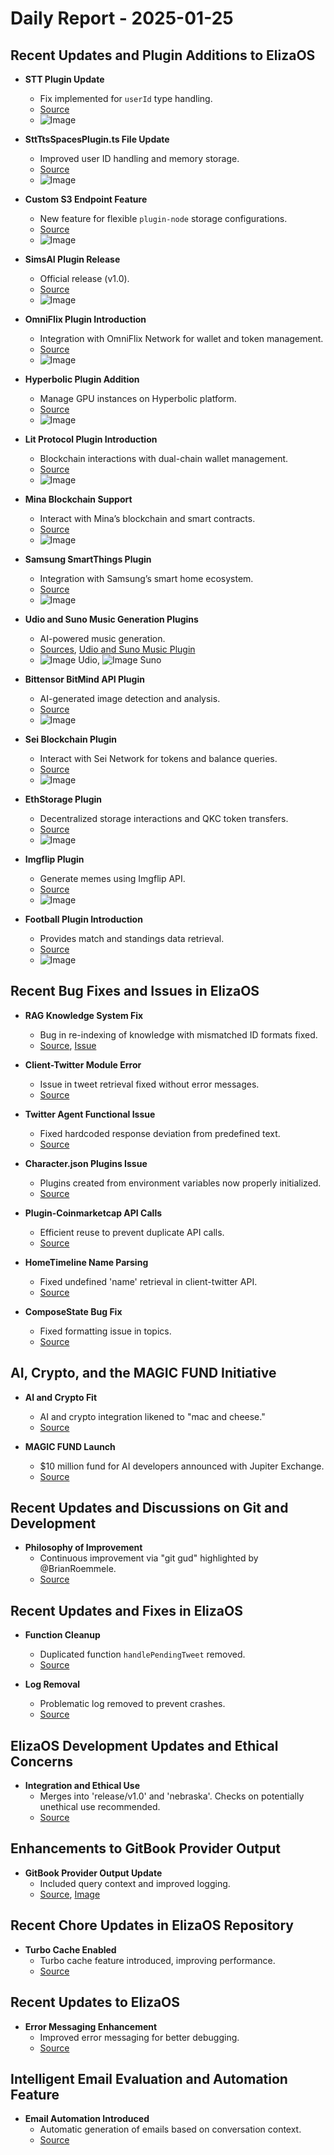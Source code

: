 # Daily Report - 2025-01-25

## Recent Updates and Plugin Additions to ElizaOS

- **STT Plugin Update**
  - Fix implemented for `userId` type handling.
  - [Source](https://github.com/elizaOS/eliza/commit/c0529a07995f7b06bb1add5a4b837ced1cc64ca3)
  - ![Image](https://opengraph.githubassets.com/1/elizaOS/eliza/commit/c0529a07995f7b06bb1add5a4b837ced1cc64ca3)
- **SttTtsSpacesPlugin.ts File Update**

  - Improved user ID handling and memory storage.
  - [Source](https://github.com/elizaOS/eliza/commit/52dad5ff584b2465d4157ccc0cf2c6e14f6ed492)
  - ![Image](https://opengraph.githubassets.com/1/elizaOS/eliza/commit/52dad5ff584b2465d4157ccc0cf2c6e14f6ed492)

- **Custom S3 Endpoint Feature**

  - New feature for flexible `plugin-node` storage configurations.
  - [Source](https://github.com/elizaOS/eliza/commit/a20d512e92da89db61eb249a5107edee13bd2bb3)
  - ![Image](https://opengraph.githubassets.com/1/elizaOS/eliza/commit/a20d512e92da89db61eb249a5107edee13bd2bb3)

- **SimsAI Plugin Release**

  - Official release (v1.0).
  - [Source](https://github.com/elizaOS/eliza/commit/4da4eb1d37cac422e4b4dcef2db4f9992fc00d5c)
  - ![Image](https://opengraph.githubassets.com/1/elizaOS/eliza/commit/4da4eb1d37cac422e4b4dcef2db4f9992fc00d5c)

- **OmniFlix Plugin Introduction**

  - Integration with OmniFlix Network for wallet and token management.
  - [Source](https://github.com/elizaOS/eliza/commit/0497c71e55edad056d817b0cc75cfd2e4f0fdc73)
  - ![Image](https://opengraph.githubassets.com/1/elizaOS/eliza/commit/0497c71e55edad056d817b0cc75cfd2e4f0fdc73)

- **Hyperbolic Plugin Addition**

  - Manage GPU instances on Hyperbolic platform.
  - [Source](https://github.com/elizaOS/eliza/pull/2701)
  - ![Image](https://opengraph.githubassets.com/1/elizaOS/eliza/pull/2701)

- **Lit Protocol Plugin Introduction**

  - Blockchain interactions with dual-chain wallet management.
  - [Source](https://github.com/elizaOS/eliza/pull/2703)
  - ![Image](https://opengraph.githubassets.com/1/elizaOS/eliza/pull/2703)

- **Mina Blockchain Support**

  - Interact with Mina’s blockchain and smart contracts.
  - [Source](https://github.com/elizaOS/eliza/pull/2702)
  - ![Image](https://opengraph.githubassets.com/1/elizaOS/eliza/pull/2702)

- **Samsung SmartThings Plugin**

  - Integration with Samsung’s smart home ecosystem.
  - [Source](https://github.com/elizaOS/eliza/commit/c9c7434405b7f44dd2cf15ba83a85a09a09690f0)
  - ![Image](https://opengraph.githubassets.com/1/elizaOS/eliza/commit/c9c7434405b7f44dd2cf15ba83a85a09a09690f0)

- **Udio and Suno Music Generation Plugins**

  - AI-powered music generation.
  - [Sources](https://github.com/elizaOS/eliza/commit/ec07774fc13d9896b813cfa954890f3aad2a9263), [Udio and Suno Music Plugin](https://github.com/elizaOS/eliza/commit/465ec6c47ef621d410db42a644433eaa6de0c92e)
  - ![Image Udio](https://opengraph.githubassets.com/1/elizaOS/eliza/commit/ec07774fc13d9896b813cfa954890f3aad2a9263), ![Image Suno](https://opengraph.githubassets.com/1/elizaOS/eliza/commit/465ec6c47ef621d410db42a644433eaa6de0c92e)

- **Bittensor BitMind API Plugin**

  - AI-generated image detection and analysis.
  - [Source](https://github.com/elizaOS/eliza/pull/2682)
  - ![Image](https://opengraph.githubassets.com/1/elizaOS/eliza/pull/2682)

- **Sei Blockchain Plugin**

  - Interact with Sei Network for tokens and balance queries.
  - [Source](https://github.com/elizaOS/eliza/pull/2720)
  - ![Image](https://opengraph.githubassets.com/1/elizaOS/eliza/pull/2720)

- **EthStorage Plugin**

  - Decentralized storage interactions and QKC token transfers.
  - [Source](https://github.com/elizaOS/eliza/pull/2692)
  - ![Image](https://opengraph.githubassets.com/1/elizaOS/eliza/pull/2692)

- **Imgflip Plugin**

  - Generate memes using Imgflip API.
  - [Source](https://github.com/elizaOS/eliza/pull/2711)
  - ![Image](https://opengraph.githubassets.com/1/elizaOS/eliza/pull/2711)

- **Football Plugin Introduction**
  - Provides match and standings data retrieval.
  - [Source](https://github.com/elizaOS/eliza/commit/0afde97d1002a291af20f3e74da8d74f53cf391e)
  - ![Image](https://opengraph.githubassets.com/1/elizaOS/eliza/commit/0afde97d1002a291af20f3e74da8d74f53cf391e)

## Recent Bug Fixes and Issues in ElizaOS

- **RAG Knowledge System Fix**

  - Bug in re-indexing of knowledge with mismatched ID formats fixed.
  - [Source](https://github.com/elizaOS/eliza/commit/02f61148f67793ec61f31d7f92dbd746398fe553), [Issue](https://github.com/elizaOS/eliza/issues/2689)

- **Client-Twitter Module Error**

  - Issue in tweet retrieval fixed without error messages.
  - [Source](https://github.com/elizaOS/eliza/issues/2700)

- **Twitter Agent Functional Issue**

  - Fixed hardcoded response deviation from predefined text.
  - [Source](https://github.com/elizaOS/eliza/issues/2697)

- **Character.json Plugins Issue**

  - Plugins created from environment variables now properly initialized.
  - [Source](https://github.com/elizaOS/eliza/issues/2695)

- **Plugin-Coinmarketcap API Calls**

  - Efficient reuse to prevent duplicate API calls.
  - [Source](https://github.com/elizaOS/eliza/issues/2688)

- **HomeTimeline Name Parsing**

  - Fixed undefined 'name' retrieval in client-twitter API.
  - [Source](https://github.com/elizaOS/eliza/commit/819d808fce2300a27a6269a2189fae637062a6d7)

- **ComposeState Bug Fix**
  - Fixed formatting issue in topics.
  - [Source](https://github.com/elizaOS/eliza/commit/6bb21e9abe221fc4c6a1587cc91fb5722fe48204)

## AI, Crypto, and the MAGIC FUND Initiative

- **AI and Crypto Fit**

  - AI and crypto integration likened to "mac and cheese."
  - [Source](https://twitter.com/ai16zdao/status/1883056822753661112)

- **MAGIC FUND Launch**
  - $10 million fund for AI developers announced with Jupiter Exchange.
  - [Source](https://twitter.com/shawmakesmagic/status/1883124194013319340)

## Recent Updates and Discussions on Git and Development

- **Philosophy of Improvement**
  - Continuous improvement via "git gud" highlighted by @BrianRoemmele.
  - [Source](https://twitter.com/dankvr/status/1883010628966858952)

## Recent Updates and Fixes in ElizaOS

- **Function Cleanup**

  - Duplicated function `handlePendingTweet` removed.
  - [Source](https://github.com/elizaOS/eliza/commit/49e2ce7359032ae5fa6d2575c29b7ca9adf1635c)

- **Log Removal**
  - Problematic log removed to prevent crashes.
  - [Source](https://github.com/elizaOS/eliza/commit/a0d6f09c0fd9d7eac47af274325ceebfe724c1a4)

## ElizaOS Development Updates and Ethical Concerns

- **Integration and Ethical Use**
  - Merges into 'release/v1.0' and 'nebraska'. Checks on potentially unethical use recommended.
  - [Source](https://github.com/elizaOS/eliza/commit/78b199cdaa8e5edb2ea61bc548ff2e42a19cc7c2)

## Enhancements to GitBook Provider Output

- **GitBook Provider Output Update**
  - Included query context and improved logging.
  - [Source](https://github.com/elizaOS/eliza/commit/b776877be39ecc164102b10b975804204c3f44e9), [Image](https://opengraph.githubassets.com/1/elizaOS/eliza/commit/85dd6721c40bf558aa83864304903704da582312)

## Recent Chore Updates in ElizaOS Repository

- **Turbo Cache Enabled**
  - Turbo cache feature introduced, improving performance.
  - [Source](https://github.com/elizaOS/eliza/pull/2775)

## Recent Updates to ElizaOS

- **Error Messaging Enhancement**
  - Improved error messaging for better debugging.
  - [Source](https://github.com/elizaOS/eliza/commit/2cac5dfa32952f89663fe11b18a9908c3bd7f305)

## Intelligent Email Evaluation and Automation Feature

- **Email Automation Introduced**
  - Automatic generation of emails based on conversation context.
  - [Source](https://github.com/elizaOS/eliza/pull/2709)
